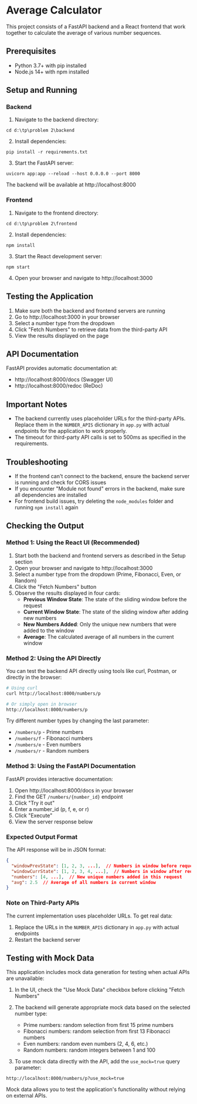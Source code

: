 # Average Calculator

This project consists of a FastAPI backend and a React frontend that work together to calculate the average of various number sequences.

## Prerequisites

- Python 3.7+ with pip installed
- Node.js 14+ with npm installed

## Setup and Running

### Backend

1. Navigate to the backend directory:
```
cd d:\tp\problem 2\backend
```

2. Install dependencies:
```
pip install -r requirements.txt
```

3. Start the FastAPI server:
```
uvicorn app:app --reload --host 0.0.0.0 --port 8000
```

The backend will be available at http://localhost:8000

### Frontend

1. Navigate to the frontend directory:
```
cd d:\tp\problem 2\frontend
```

2. Install dependencies:
```
npm install
```

3. Start the React development server:
```
npm start
```

4. Open your browser and navigate to http://localhost:3000

## Testing the Application

1. Make sure both the backend and frontend servers are running
2. Go to http://localhost:3000 in your browser
3. Select a number type from the dropdown
4. Click "Fetch Numbers" to retrieve data from the third-party API
5. View the results displayed on the page

## API Documentation

FastAPI provides automatic documentation at:
- http://localhost:8000/docs (Swagger UI)
- http://localhost:8000/redoc (ReDoc)

## Important Notes

- The backend currently uses placeholder URLs for the third-party APIs. Replace them in the `NUMBER_APIS` dictionary in `app.py` with actual endpoints for the application to work properly.
- The timeout for third-party API calls is set to 500ms as specified in the requirements.

## Troubleshooting

- If the frontend can't connect to the backend, ensure the backend server is running and check for CORS issues
- If you encounter "Module not found" errors in the backend, make sure all dependencies are installed
- For frontend build issues, try deleting the `node_modules` folder and running `npm install` again

## Checking the Output

### Method 1: Using the React UI (Recommended)

1. Start both the backend and frontend servers as described in the Setup section
2. Open your browser and navigate to http://localhost:3000
3. Select a number type from the dropdown (Prime, Fibonacci, Even, or Random)
4. Click the "Fetch Numbers" button
5. Observe the results displayed in four cards:
   - **Previous Window State**: The state of the sliding window before the request
   - **Current Window State**: The state of the sliding window after adding new numbers
   - **New Numbers Added**: Only the unique new numbers that were added to the window
   - **Average**: The calculated average of all numbers in the current window

### Method 2: Using the API Directly

You can test the backend API directly using tools like curl, Postman, or directly in the browser:

```bash
# Using curl
curl http://localhost:8000/numbers/p

# Or simply open in browser
http://localhost:8000/numbers/p
```

Try different number types by changing the last parameter:
- `/numbers/p` - Prime numbers
- `/numbers/f` - Fibonacci numbers
- `/numbers/e` - Even numbers
- `/numbers/r` - Random numbers

### Method 3: Using the FastAPI Documentation

FastAPI provides interactive documentation:

1. Open http://localhost:8000/docs in your browser
2. Find the GET `/numbers/{number_id}` endpoint
3. Click "Try it out"
4. Enter a number_id (p, f, e, or r)
5. Click "Execute"
6. View the server response below

### Expected Output Format

The API response will be in JSON format:

```json
{
  "windowPrevState": [1, 2, 3, ...],  // Numbers in window before request
  "windowCurrState": [1, 2, 3, 4, ...],  // Numbers in window after request
  "numbers": [4, ...],  // New unique numbers added in this request
  "avg": 2.5  // Average of all numbers in current window
}
```

### Note on Third-Party APIs

The current implementation uses placeholder URLs. To get real data:

1. Replace the URLs in the `NUMBER_APIS` dictionary in `app.py` with actual endpoints
2. Restart the backend server

## Testing with Mock Data

This application includes mock data generation for testing when actual APIs are unavailable:

1. In the UI, check the "Use Mock Data" checkbox before clicking "Fetch Numbers"
2. The backend will generate appropriate mock data based on the selected number type:
   - Prime numbers: random selection from first 15 prime numbers
   - Fibonacci numbers: random selection from first 13 Fibonacci numbers  
   - Even numbers: random even numbers (2, 4, 6, etc.)
   - Random numbers: random integers between 1 and 100

3. To use mock data directly with the API, add the `use_mock=true` query parameter:
```
http://localhost:8000/numbers/p?use_mock=true
```

Mock data allows you to test the application's functionality without relying on external APIs.

